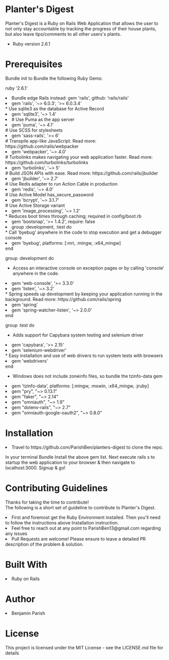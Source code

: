 # Planter's Digest
Planter's Digest is a Ruby on Rails Web Application that allows the user to not only stay accountable by tracking the progress of their house plants, but also leave tips/comments to all other users's plants.

* Ruby version
2.6.1


# Prerequisites
Bundle init to Bundle the following Ruby Gems:

ruby '2.6.1'

<li>Bundle edge Rails instead: gem 'rails', github: 'rails/rails'</li>
<li>gem 'rails', '~> 6.0.3', '>= 6.0.3.4'</li>
* Use sqlite3 as the database for Active Record
<li>gem 'sqlite3', '~> 1.4'</li>
<li># Use Puma as the app server
<li>gem 'puma', '~> 4.1'</li>
# Use SCSS for stylesheets
<li>gem 'sass-rails', '>= 6'</li>
# Transpile app-like JavaScript. Read more: https://github.com/rails/webpacker
<li>gem 'webpacker', '~> 4.0'</li>
# Turbolinks makes navigating your web application faster. Read more: https://github.com/turbolinks/turbolinks
<li>gem 'turbolinks', '~> 5'</li>
# Build JSON APIs with ease. Read more: https://github.com/rails/jbuilder
<li>gem 'jbuilder', '~> 2.7'</li>
# Use Redis adapter to run Action Cable in production
<li> gem 'redis', '~> 4.0'</li>
# Use Active Model has_secure_password
<li>gem 'bcrypt', '~> 3.1.7'</li>
# Use Active Storage variant
 <li>gem 'image_processing', '~> 1.2'</li>
* Reduces boot times through caching; required in config/boot.rb
<li>gem 'bootsnap', '>= 1.4.2', require: false</li>
<li>group :development, :test do</li>
  * Call 'byebug' anywhere in the code to stop execution and get a debugger console
  <li>gem 'byebug', platforms: [:mri, :mingw, :x64_mingw]</li>
end

group :development do
  * Access an interactive console on exception pages or by calling 'console' anywhere in the code.
  <li>gem 'web-console', '>= 3.3.0'</li>
  <li>gem 'listen', '~> 3.2'</li>
  * Spring speeds up development by keeping your application running in the background. Read more: https://github.com/rails/spring
  <li>gem 'spring'</li>
  <li>gem 'spring-watcher-listen', '~> 2.0.0'</li>
end

group :test do
  * Adds support for Capybara system testing and selenium driver
  <li>gem 'capybara', '>= 2.15'</li>
  <li>gem 'selenium-webdriver'</li>
  * Easy installation and use of web drivers to run system tests with browsers
  <li>gem 'webdrivers'</li>
end

* Windows does not include zoneinfo files, so bundle the tzinfo-data gem
<li>gem 'tzinfo-data', platforms: [:mingw, :mswin, :x64_mingw, :jruby]</li>

<li>gem "pry", "~> 0.13.1"</li>

<li>gem "faker", "~> 2.14"</li>

<li>gem "omniauth", "~> 1.9"</li>

<li>gem "dotenv-rails", "~> 2.7"</li>

<li>gem "omniauth-google-oauth2", "~> 0.8.0"</li>


# Installation
<li>
Travel to https://github.com/ParishBen/planters-digest to clone the repo. 

In your terminal Bundle Install the above gem list.
Next execute rails s to startup the web application to your browser & then navigate to localhost:3000. 
Signup & go!
</li>

# Contributing Guidelines
<p> Thanks for taking the time to contribute!<br>
The following is a short set of guideline to contribute to Planter's Digest.<br></p>
<li>
First and foremost get the Ruby Environment installed.  Then you'll need to follow the instructions above Installation instruction. 
</li>
<li>Feel free to reach out at any point to ParishBen13@gmail.com regarding any issues</li>
<li>Pull Requests are welcome! Please ensure to leave a detailed PR description of the problem & solution.</li>

# Built With
<li>
Ruby on Rails
</li>

# Author
<li> Benjamin Parish</li>

# License

This project is licensed under the MIT License - see the LICENSE.md file for details

